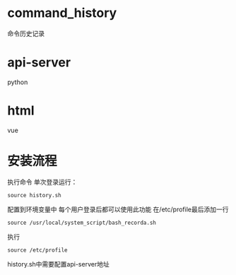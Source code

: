 # command_history
命令历史记录
# api-server
python
# html
vue
# 安装流程

 执行命令 单次登录运行：<br>
 ```
 source history.sh
 ```
 配置到环境变量中 每个用户登录后都可以使用此功能 在/etc/profile最后添加一行<br>
 ```
 source /usr/local/system_script/bash_recorda.sh
 ```
 执行
 ```
 source /etc/profile
 ```
 history.sh中需要配置api-server地址<br>
